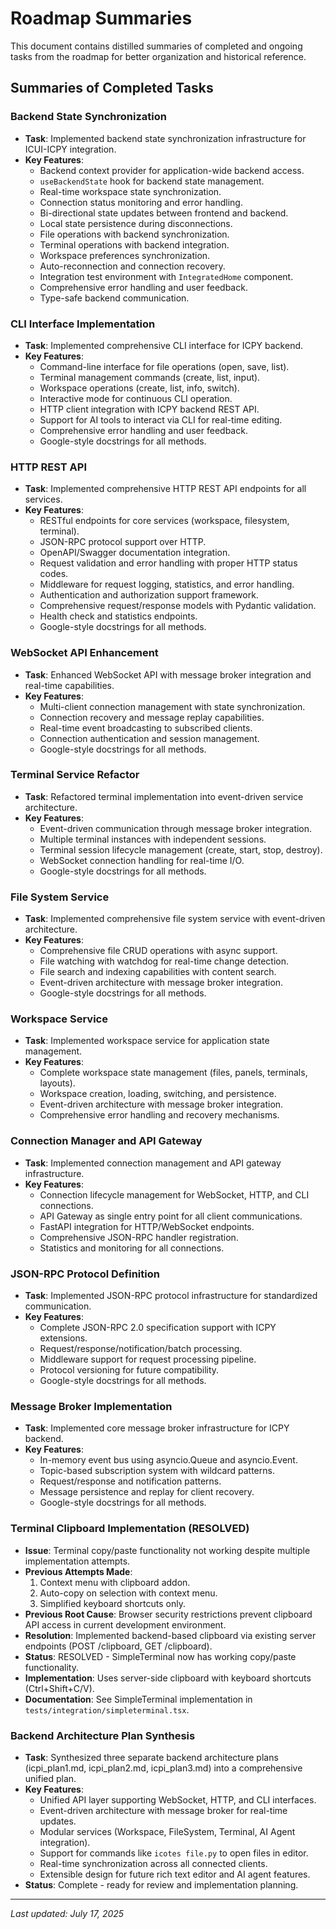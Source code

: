 # Roadmap Summaries

This document contains distilled summaries of completed and ongoing tasks from the roadmap for better organization and historical reference.

## Summaries of Completed Tasks

### Backend State Synchronization
- **Task**: Implemented backend state synchronization infrastructure for ICUI-ICPY integration.
- **Key Features**:
  - Backend context provider for application-wide backend access.
  - `useBackendState` hook for backend state management.
  - Real-time workspace state synchronization.
  - Connection status monitoring and error handling.
  - Bi-directional state updates between frontend and backend.
  - Local state persistence during disconnections.
  - File operations with backend synchronization.
  - Terminal operations with backend integration.
  - Workspace preferences synchronization.
  - Auto-reconnection and connection recovery.
  - Integration test environment with `IntegratedHome` component.
  - Comprehensive error handling and user feedback.
  - Type-safe backend communication.

### CLI Interface Implementation
- **Task**: Implemented comprehensive CLI interface for ICPY backend.
- **Key Features**:
  - Command-line interface for file operations (open, save, list).
  - Terminal management commands (create, list, input).
  - Workspace operations (create, list, info, switch).
  - Interactive mode for continuous CLI operation.
  - HTTP client integration with ICPY backend REST API.
  - Support for AI tools to interact via CLI for real-time editing.
  - Comprehensive error handling and user feedback.
  - Google-style docstrings for all methods.

### HTTP REST API
- **Task**: Implemented comprehensive HTTP REST API endpoints for all services.
- **Key Features**:
  - RESTful endpoints for core services (workspace, filesystem, terminal).
  - JSON-RPC protocol support over HTTP.
  - OpenAPI/Swagger documentation integration.
  - Request validation and error handling with proper HTTP status codes.
  - Middleware for request logging, statistics, and error handling.
  - Authentication and authorization support framework.
  - Comprehensive request/response models with Pydantic validation.
  - Health check and statistics endpoints.
  - Google-style docstrings for all methods.

### WebSocket API Enhancement
- **Task**: Enhanced WebSocket API with message broker integration and real-time capabilities.
- **Key Features**:
  - Multi-client connection management with state synchronization.
  - Connection recovery and message replay capabilities.
  - Real-time event broadcasting to subscribed clients.
  - Connection authentication and session management.
  - Google-style docstrings for all methods.

### Terminal Service Refactor
- **Task**: Refactored terminal implementation into event-driven service architecture.
- **Key Features**:
  - Event-driven communication through message broker integration.
  - Multiple terminal instances with independent sessions.
  - Terminal session lifecycle management (create, start, stop, destroy).
  - WebSocket connection handling for real-time I/O.
  - Google-style docstrings for all methods.

### File System Service
- **Task**: Implemented comprehensive file system service with event-driven architecture.
- **Key Features**:
  - Comprehensive file CRUD operations with async support.
  - File watching with watchdog for real-time change detection.
  - File search and indexing capabilities with content search.
  - Event-driven architecture with message broker integration.
  - Google-style docstrings for all methods.

### Workspace Service
- **Task**: Implemented workspace service for application state management.
- **Key Features**:
  - Complete workspace state management (files, panels, terminals, layouts).
  - Workspace creation, loading, switching, and persistence.
  - Event-driven architecture with message broker integration.
  - Comprehensive error handling and recovery mechanisms.

### Connection Manager and API Gateway
- **Task**: Implemented connection management and API gateway infrastructure.
- **Key Features**:
  - Connection lifecycle management for WebSocket, HTTP, and CLI connections.
  - API Gateway as single entry point for all client communications.
  - FastAPI integration for HTTP/WebSocket endpoints.
  - Comprehensive JSON-RPC handler registration.
  - Statistics and monitoring for all connections.

### JSON-RPC Protocol Definition
- **Task**: Implemented JSON-RPC protocol infrastructure for standardized communication.
- **Key Features**:
  - Complete JSON-RPC 2.0 specification support with ICPY extensions.
  - Request/response/notification/batch processing.
  - Middleware support for request processing pipeline.
  - Protocol versioning for future compatibility.
  - Google-style docstrings for all methods.

### Message Broker Implementation
- **Task**: Implemented core message broker infrastructure for ICPY backend.
- **Key Features**:
  - In-memory event bus using asyncio.Queue and asyncio.Event.
  - Topic-based subscription system with wildcard patterns.
  - Request/response and notification patterns.
  - Message persistence and replay for client recovery.
  - Google-style docstrings for all methods.

### Terminal Clipboard Implementation (RESOLVED)
- **Issue**: Terminal copy/paste functionality not working despite multiple implementation attempts.
- **Previous Attempts Made**:
  1. Context menu with clipboard addon.
  2. Auto-copy on selection with context menu.
  3. Simplified keyboard shortcuts only.
- **Previous Root Cause**: Browser security restrictions prevent clipboard API access in current development environment.
- **Resolution**: Implemented backend-based clipboard via existing server endpoints (POST /clipboard, GET /clipboard).
- **Status**: RESOLVED - SimpleTerminal now has working copy/paste functionality.
- **Implementation**: Uses server-side clipboard with keyboard shortcuts (Ctrl+Shift+C/V).
- **Documentation**: See SimpleTerminal implementation in `tests/integration/simpleterminal.tsx`.

### Backend Architecture Plan Synthesis
- **Task**: Synthesized three separate backend architecture plans (icpi_plan1.md, icpi_plan2.md, icpi_plan3.md) into a comprehensive unified plan.
- **Key Features**:
  - Unified API layer supporting WebSocket, HTTP, and CLI interfaces.
  - Event-driven architecture with message broker for real-time updates.
  - Modular services (Workspace, FileSystem, Terminal, AI Agent integration).
  - Support for commands like `icotes file.py` to open files in editor.
  - Real-time synchronization across all connected clients.
  - Extensible design for future rich text editor and AI agent features.
- **Status**: Complete - ready for review and implementation planning.

---
*Last updated: July 17, 2025*

